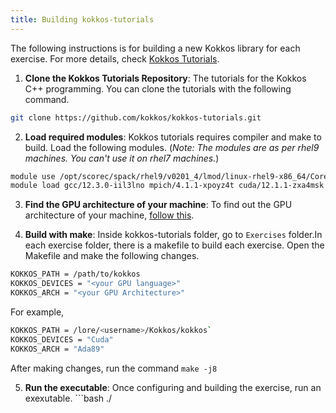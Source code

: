 ```yaml
---
title: Building kokkos-tutorials 
---
```

The following instructions is for building a new Kokkos library for each exercise. For more details, check [Kokkos Tutorials](https://github.com/kokkos/kokkos-tutorials).

1. **Clone the Kokkos Tutorials Repository**: The tutorials for the Kokkos C++ programming. You can clone the tutorials with the following command.
```bash
git clone https://github.com/kokkos/kokkos-tutorials.git
```
2. **Load required modules**: Kokkos tutorials requires  compiler and make to build. Load the following modules. (*Note: The modules are as per rhel9 machines. You can't use it on rhel7 machines.*)
```bash
module use /opt/scorec/spack/rhel9/v0201_4/lmod/linux-rhel9-x86_64/Core/
module load gcc/12.3.0-iil3lno mpich/4.1.1-xpoyz4t cuda/12.1.1-zxa4msk
```
3. **Find the GPU architecture of your machine**: To find out the GPU architecture of your machine, [follow this](https://laces-lab.github.io/documentation/faqs/find_gpu_arc/).

4. **Build with make**: Inside kokkos-tutorials folder, go to `Exercises` folder.In each exercise folder, there is a makefile to build each exercise. Open the Makefile and make the following changes.
```bash
KOKKOS_PATH = /path/to/kokkos 
KOKKOS_DEVICES = "<your GPU language>"
KOKKOS_ARCH = "<your GPU Architecture>"
```
For example,
 ```bash
KOKKOS_PATH = /lore/<username>/Kokkos/kokkos`
KOKKOS_DEVICES = "Cuda"
KOKKOS_ARCH = "Ada89"
```
After making changes, run the command `make -j8`

5. **Run the executable**: Once configuring and building the exercise, run an exexutable. ```bash
./<executable>
 ``` 
